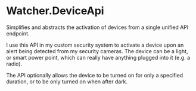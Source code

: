 # Watcher.DeviceApi
Simplifies and abstracts the activation of devices from a single unified API endpoint.

I use this API in my custom security system to activate a device upon an alert being detected from my security cameras. The device can be a light, or smart power point, which can really have anything plugged into it (e.g. a radio).

The API optionally allows the device to be turned on for only a specified duration, or to be only turned on when after dark.
